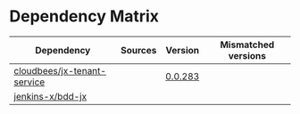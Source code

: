 # Dependency Matrix

Dependency | Sources | Version | Mismatched versions
---------- | ------- | ------- | -------------------
[cloudbees/jx-tenant-service](https://github.com/cloudbees/jx-tenant-service) |  | [0.0.283](https://github.com/cloudbees/jx-tenant-service/releases/tag/v0.0.283) | 
[jenkins-x/bdd-jx](https://github.com/jenkins-x/bdd-jx.git) |  | []() | 

